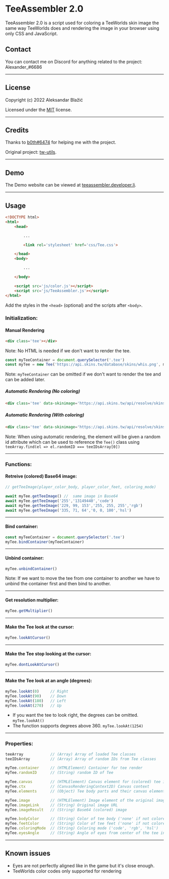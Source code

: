 # TeeAssembler 2.0

TeeAssembler 2.0 is a script used for coloring a TeeWorlds skin image the same way TeeWorlds does and rendering the image in your browser using only CSS and JavaScript.

## Contact

You can contact me on Discord for anything related to the project: Alexander_#6686

---
## License

Copyright (c) 2022 Aleksandar Blažić

Licensed under the [MIT](https://github.com/AlexIsTheGuy/TeeAssembler-2.0/blob/main/LICENSE) license.

---
## Credits

Thanks to [b0th#6474](https://github.com/theobori) for helping me with the project.

Original project: [tw-utils](https://github.com/theobori/tw-utils).

---
## Demo

The Demo website can be viewed at [teeassembler.developer.li](https://teeassembler.developer.li).

---
## Usage

```html
<!DOCTYPE html>
<html>
	<head>

		...

		<link rel='stylesheet' href='css/Tee.css'>

	</head>
	<body>

		...

	</body>

	<script src='js/color.js'></script>
	<script src='js/TeeAssembler.js'></script>
</html>
```

Add the styles in the `<head>` (optional) and the scripts after `<body>`.

### Initialization:

#### Manual Rendering

```html
<div class='tee'></div>
```

Note: No HTML is needed if we don't want to render the tee.

```js
const myTeeContainer = document.querySelector('.tee')
const myTee = new Tee('https://api.skins.tw/database/skins/whis.png', myTeeContainer)
```

Note: `myTeeContainer` can be omitted if we don't want to render the tee and can be added later.

##### Automatic Rendering (No coloring)

```html
<div class='tee' data-skinimage='https://api.skins.tw/api/resolve/skins/mouse'></div>
```

##### Automatic Rendering (With coloring)

```html
<div class='tee' data-skinimage='https://api.skins.tw/api/resolve/skins/mouse' data-bodycolor='13149440' data-feetcolor='255' data-coloringmode='code'></div>
```

Note: When using automatic rendering, the element will be given a random id attribute which can be used to reference the `Tee()` class using `teeArray.find(el => el.randomID === teeIDsArray[0])`

---
### Functions:

#### Retreive (colored) Base64 image:

```js
// getTeeImage(player_color_body, player_color_feet, coloring_mode)

await myTee.getTeeImage() //  same image in Base64
await myTee.getTeeImage('255','13149440','code')
await myTee.getTeeImage('229, 99, 153','255, 255, 255','rgb')
await myTee.getTeeImage('335, 71, 64','0, 0, 100','hsl')
```

---
#### Bind container:

```js
const myTeeContainer = document.querySelector('.tee')
myTee.bindContainer(myTeeContainer)
```

---
#### Unbind container:

```js
myTee.unbindContainer()
```

Note: If we want to move the tee from one container to another we have to unbind the container first and then bind to another.

---
#### Get resolution multiplier:

```js
myTee.getMultiplier()
```

---
#### Make the Tee look at the cursor:

```js
myTee.lookAtCursor()
```

---
#### Make the Tee stop looking at the cursor:

```js
myTee.dontLookAtCursor()
```

---
#### Make the Tee look at an angle (degrees):

```js
myTee.lookAt(0) 	// Right
myTee.lookAt(90) 	// Down
myTee.lookAt(180) 	// Left
myTee.lookAt(270) 	// Up
```

- If you want the tee to look right, the degrees can be omitted. `myTee.lookAt()`
- The function supports degrees above 360. `myTee.lookAt(1254)`

---
### Properties:

```js
teeArray			// (Array) Array of loaded Tee classes
teeIDsArray			// (Array) Array of random IDs from Tee classes

myTee.container		// (HTMLElement) Container for tee render
myTee.randomID		// (String) random ID of Tee

myTee.canvas		// (HTMLElement) Canvas element for (colored) tee image
myTee.ctx			// (CanvasRenderingContext2D) Canvas context
myTee.elements		// (Object) Tee body parts and their canvas elements

myTee.image			// (HTMLElement) Image element of the original image
myTee.imageLink		// (String) Original image URL
myTee.imageResult	// (String) Base64 (colored) image 

myTee.bodyColor		// (String) Color of tee body ('none' if not colored)
myTee.feetColor		// (String) Color of tee feet ('none' if not colored)
myTee.coloringMode	// (String) Coloring mode ('code', 'rgb', 'hsl')
myTee.eyesAngle		// (String) Angle of eyes from center of the tee in degrees
```

---

## Known issues

- Eyes are not perfectly aligned like in the game but it's close enough.
- TeeWorlds color codes only supported for rendering
